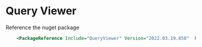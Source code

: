 # Query Viewer

Reference the nuget package 

```xml
    <PackageReference Include="QueryViewer" Version="2022.03.19.850"  PrivateAssets="all" OutputItemType="Analyzer" ReferenceOutputAssembly="false" />
```


